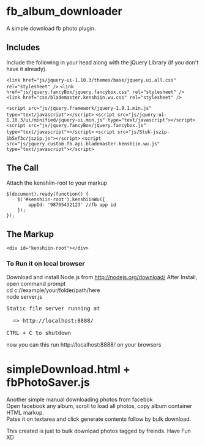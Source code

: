 # fb_album_downloader
A simple download fb photo plugin.

## Includes 
Include the following in your head along with the jQuery Library (if you don't have it already).

`<link href="js/jquery-ui-1.10.3/themes/base/jquery.ui.all.css" rel="stylesheet" />`
`<link href="js/jquery.fancyBox/jquery.fancybox.css" rel="stylesheet" />`
`<link href="css/blademaster.kenshiin.wu.css" rel="stylesheet" />`

`<script src="js/jquery.framework/jquery-1.9.1.min.js" type="text/javascript"></script>`
`<script src="js/jquery-ui-1.10.3/ui/minified/jquery-ui.min.js" type="text/javascript"></script>`
`<script src="js/jquery.fancyBox/jquery.fancybox.js" type="text/javascript"></script>`
`<script src="js/Stuk-jszip-1b5ef3c/jszip.js"></script>`
`<script src="js/jquery.custom.fb.api.blademaster.kenshiin.wu.js" type="text/javascript"></script>`

## The Call
Attach the kenshiin-root to your markup

	$(document).ready(function() {
		$('#kenshiin-root').kenshiinWu({
			appId: '98765432123' //fb app id
		});
	});

## The Markup
	<div id="kenshiin-root"></div>

### To Run it on local browser
Download and install Node.js from http://nodejs.org/download/
After Install, open command prompt <br/>
cd c://example/your/folder/path/here <br/>
node server.js <br/>
<pre>
Static file server running at <br/>
  => http://localhost:8888/ <br/>
CTRL + C to shutdown 
</pre>

now you can this run http://localhost:8888/ on your browsers


# simpleDownload.html + fbPhotoSaver.js  
Another simple manual downloading photos from facebok <br/>
Open facebook any album, scroll to load all photos, copy album container HTML markup. <br/>
Patse it on textarea and click generate contents follow by bulk download. <br/>


This created is just to bulk download photos tagged by freinds.
Have Fun XD
